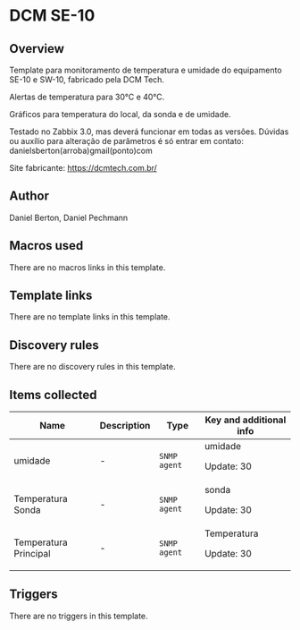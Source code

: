 # DCM SE-10

## Overview

 


Template para monitoramento de temperatura e umidade do equipamento SE-10 e SW-10, fabricado pela DCM Tech.


Alertas de temperatura para 30°C e 40°C.


Gráficos para temperatura do local, da sonda e de umidade.


 


Testado no Zabbix 3.0, mas deverá funcionar em todas as versões. Dúvidas ou auxílio para alteração de parâmetros é só entrar em contato: danielsberton(arroba)gmail(ponto)com


 


Site fabricante: https://dcmtech.com.br/



## Author

Daniel Berton, Daniel Pechmann

## Macros used

There are no macros links in this template.

## Template links

There are no template links in this template.

## Discovery rules

There are no discovery rules in this template.

## Items collected

|Name|Description|Type|Key and additional info|
|----|-----------|----|----|
|umidade|<p>-</p>|`SNMP agent`|umidade<p>Update: 30</p>|
|Temperatura Sonda|<p>-</p>|`SNMP agent`|sonda<p>Update: 30</p>|
|Temperatura Principal|<p>-</p>|`SNMP agent`|Temperatura<p>Update: 30</p>|
## Triggers

There are no triggers in this template.


